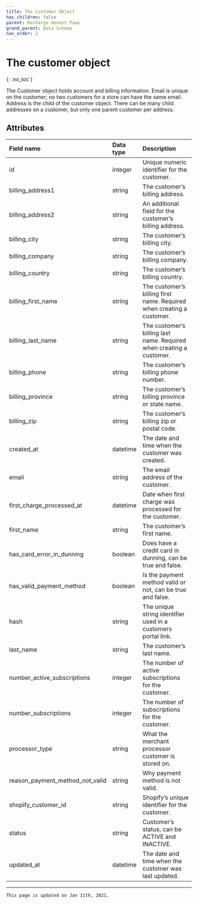 ```yaml
---
title: The Customer Object
has_children: false
parent: Recharge Honest Paws
grand_parent: Data Schema
nav_order: 2
---
```

# The customer object
{: .no_toc }

The Customer object holds account and billing information. Email is unique on the customer; no two customers for a store can have the same email. Address is the child of the customer object. There can be many child addresses on a customer, but only one parent customer per address.

## Attributes
|Field name |Data type |Description |
|:----------|:---------|:-----------|
|id|integer|Unique numeric identifier for the customer.|
|billing_address1|string|The customer’s billing address.|
|billing_address2|string|An additional field for the customer’s billing address.|
|billing_city|string|The customer’s billing city.|
|billing_company|string|The customer’s billing company.|
|billing_country|string|The customer’s billing country.|
|billing_first_name|string|The customer’s billing first name. Required when creating a customer.|
|billing_last_name|string|The customer’s billing last name. Required when creating a customer.|
|billing_phone|string|The customer’s billing phone number.|
|billing_province|string|The customer’s billing province or state name.|
|billing_zip|string|The customer’s billing zip or postal code.|
|created_at|datetime|The date and time when the customer was created.|
|email|string|The email address of the customer.|
|first_charge_processed_at|datetime|Date when first charge was processed for the customer.|
|first_name|string|The customer’s first name.|
|has_card_error_in_dunning|boolean|Does have a credit card in dunning, can be true and false.|
|has_valid_payment_method|boolean|Is the payment method valid or not, can be true and false.|
|hash|string|The unique string identifier used in a customers portal link.|
|last_name|string|The customer’s last name.|
|number_active_subscriptions|integer|The number of active subscriptions for the customer.|
|number_subscriptions|integer|The number of subscriptions for the customer.|
|processor_type|string|What the merchant processor customer is stored on.|
|reason_payment_method_not_valid|string|Why payment method is not valid.|
|shopify_customer_id|string|Shopify’s unique identifier for the customer.|
|status|string|Customer’s status, can be ACTIVE and INACTIVE.|
|updated_at|datetime|The date and time when the customer was last updated.|

---
```
This page is updated on Jan 11th, 2021.
```
